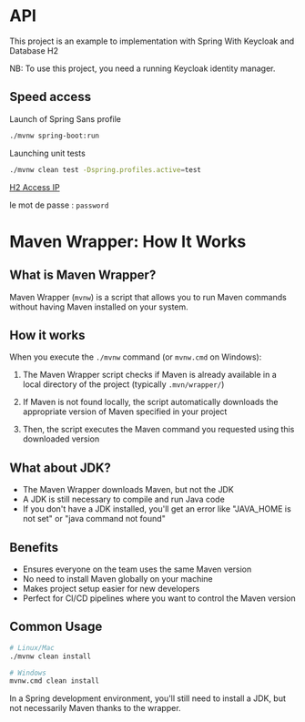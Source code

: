 # API

This project is an example to implementation with Spring With Keycloak and Database H2

NB: To use this project, you need a running Keycloak identity manager.

## Speed access

Launch of Spring Sans profile

````bash
./mvnw spring-boot:run
````

Launching unit tests

````bash
./mvnw clean test -Dspring.profiles.active=test
````

[H2 Access IP](http://localhost:8080/h2-console)

le mot de passe : ``password``

# Maven Wrapper: How It Works

## What is Maven Wrapper?

Maven Wrapper (`mvnw`) is a script that allows you to run Maven commands without having Maven installed on your system.

## How it works

When you execute the `./mvnw` command (or `mvnw.cmd` on Windows):

1. The Maven Wrapper script checks if Maven is already available in a local directory of the project (typically `.mvn/wrapper/`)

2. If Maven is not found locally, the script automatically downloads the appropriate version of Maven specified in your project

3. Then, the script executes the Maven command you requested using this downloaded version

## What about JDK?

* The Maven Wrapper downloads Maven, but not the JDK
* A JDK is still necessary to compile and run Java code
* If you don't have a JDK installed, you'll get an error like "JAVA_HOME is not set" or "java command not found"

## Benefits

* Ensures everyone on the team uses the same Maven version
* No need to install Maven globally on your machine
* Makes project setup easier for new developers
* Perfect for CI/CD pipelines where you want to control the Maven version

## Common Usage

```bash
# Linux/Mac
./mvnw clean install

# Windows
mvnw.cmd clean install
```

In a Spring development environment, you'll still need to install a JDK, but not necessarily Maven thanks to the wrapper.